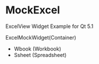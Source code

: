 MockExcel
=========

ExcelView Widget Example for Qt 5.1

ExcelMockWidget(Container) 
  - Wbook (Workbook) 
  - Ssheet (Spreadsheet)
